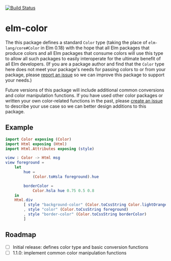 [![Build Status](https://travis-ci.org/avh4/elm-color.svg?branch=master)](https://travis-ci.org/avh4/elm-color)

# elm-color

The this package defines a standard `Color` type
(taking the place of `elm-lang/core#Color` in Elm 0.18)
with the hope that all Elm packages that produce colors and
all Elm packages that consume colors will use this type
to allow all such packages to easily interoperate
for the ultimate benefit of all Elm developers.
(If you are a package author and find that the `Color` type here does not meet your package's
needs for passing colors to or from your package,
please [report an issue](https://github.com/avh4/elm-color/issues/new) so we can improve this package to support your needs.)

Future versions of this package will include additional common conversions
and color manipulation functions.
If you have used other color packages or written your own color-related functions in the past,
please [create an issue](https://github.com/avh4/elm-color/issues/new) to describe your use case
so we can better design additions to this package.


## Example

```elm
import Color exposing (Color)
import Html exposing (Html)
import Html.Attributes exposing (style)

view : Color -> Html msg
view foreground =
    let
        hue =
            (Color.toHsla foreground).hue

        borderColor =
            Color.hsla hue 0.75 0.5 0.8
    in
    Html.div
        [ style "background-color" (Color.toCssString Color.lightOrange)
        , style "color" (Color.toCssString foreground)
        , style "border-color" (Color.toCssString borderColor)
        ]
```


## Roadmap

- [ ] Initial release: defines color type and basic conversion functions
- [ ] 1.1.0: implement common color manipulation functions
